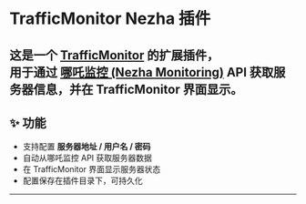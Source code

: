 ﻿# TrafficMonitor Nezha 插件

这是一个 [TrafficMonitor](https://github.com/zhongyang219/TrafficMonitor) 的扩展插件，  
用于通过 [哪吒监控 (Nezha Monitoring)](https://github.com/naiba/nezha) API 获取服务器信息，并在 TrafficMonitor 界面显示。
---

## ✨ 功能

- 支持配置 **服务器地址 / 用户名 / 密码**  
- 自动从哪吒监控 API 获取服务器数据  
- 在 TrafficMonitor 界面显示服务器状态  
- 配置保存在插件目录下，可持久化  

---

